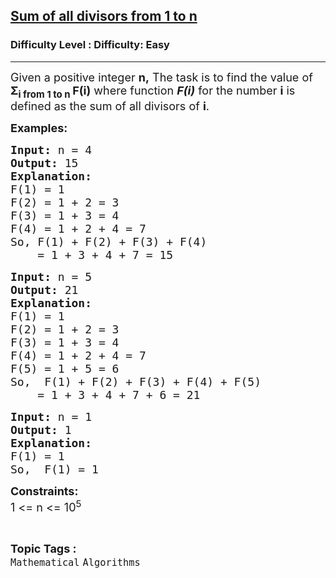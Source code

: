 <h2><a href="https://www.geeksforgeeks.org/problems/sum-of-all-divisors-from-1-to-n4738/1">Sum of all divisors from 1 to n</a></h2><h3>Difficulty Level : Difficulty: Easy</h3><hr><div class="problems_problem_content__Xm_eO"><p><span style="font-size: 18px;">Given a positive integer <strong>n,</strong> The task is to find the value of <strong>Σ<sub>i from 1 to n </sub></strong></span><span style="font-size: 18px;"><strong>F(i)</strong> where function </span><em style="font-size: 18px;"><strong>F(i)</strong></em><span style="font-size: 18px;"> for the number </span><strong style="font-size: 18px;">i</strong><span style="font-size: 18px;"> is defined as the sum of all divisors of </span><strong style="font-size: 18px;">i</strong><span style="font-size: 18px;">.</span></p>
<p><strong><span style="font-size: 18px;">Examples:</span></strong></p>
<pre><strong><span style="font-size: 18px;">Input:</span></strong><span style="font-size: 18px;"> n = 4</span>
<strong><span style="font-size: 18px;">Output: </span></strong><span style="font-size: 18px;">15</span>
<span style="font-size: 18px;"><strong>Explanation:</strong>
F(1) = 1
F(2) = 1 + 2 = 3
F(3) = 1 + 3 = 4
F(4) = 1 + 2 + 4 = 7<br>So, F(1) + F(2) + F(3) + F(4)
    = 1 + 3 + 4 + 7 = 15<br></span></pre>
<pre><strong><span style="font-size: 18px;">Input:</span></strong><span style="font-size: 18px;"> n</span><span style="font-size: 18px;"> = 5</span>
<strong><span style="font-size: 18px;">Output: </span></strong><span style="font-size: 18px;">21</span>
<strong><span style="font-size: 18px;">Explanation:
</span></strong><span style="font-size: 18px;">F(1) = 1
F(2) = 1 + 2 = 3
F(3) = 1 + 3 = 4
F(4) = 1 + 2 + 4 = 7
F(5) = 1 + 5 = 6<br>So,  F(1) + F(2) + F(3) + F(4) + F(5)
    = 1 + 3 + 4 + 7 + 6 = 21</span></pre>
<pre><span style="font-size: 18px;"><strong>Input: </strong>n = 1
<strong>Output: </strong>1
<strong>Explanation:
</strong>F(1) = 1<br>So,  F(1) = 1 </span></pre>
<p><span style="font-size: 18px;"><strong>Constraints:</strong><br>1 &lt;= n &lt;= 10<sup>5</sup></span></p></div><br><p><span style=font-size:18px><strong>Topic Tags : </strong><br><code>Mathematical</code>&nbsp;<code>Algorithms</code>&nbsp;